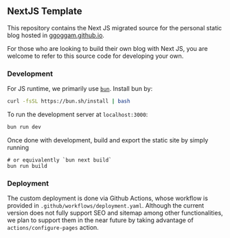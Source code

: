 ## NextJS Template 

This repository contains the Next JS migrated source for the personal static blog hosted in [ggoggam.github.io](https://ggoggam/github.io).

For those who are looking to build their own blog with Next JS, you are welcome to refer to this source code for developing your own.

### Development
For JS runtime, we primarily use [`bun`](https://bun.sh). Install bun by:
```bash
curl -fsSL https://bun.sh/install | bash
```

To run the development server at `localhost:3000`:

```bash
bun run dev
```

Once done with development, build and export the static site by simply running 
```
# or equivalently `bun next build`
bun run build
```

### Deployment
The custom deployment is done via Github Actions, whose workflow is provided in `.github/workflows/deployment.yaml`. 
Although the current version does not fully support SEO and sitemap among other functionalities, we plan to support them in the near future by taking advantage of `actions/configure-pages` action. 